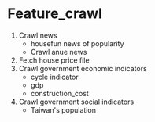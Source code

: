 # Feature_crawl

1. Crawl news
   * housefun news of popularity
   * Crawl anue news
2. Fetch house price file
3. Crawl government economic indicators
   * cycle indicator
   * gdp
   * construction_cost
5. Crawl government social indicators
   * Taiwan's population
